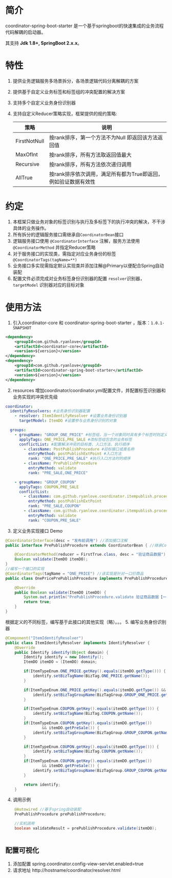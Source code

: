 # 简介

coordinator-spring-boot-starter 是一个基于springboot的快速集成的业务流程代码解耦的启动器。

其支持 **Jdk 1.8+,    SpringBoot  2.x.x**。

# 特性

1. 提供业务逻辑服务多场景拆分，各场景逻辑代码分离解耦的方案

2. 提供基于自定义业务标签和标签组的冲突配置的解决方案

3. 支持多个自定义业务身份识别器

4. 支持自定义Reducer策略实现，框架提供的规约策略:

   | 策略         | 说明                                                         |
   | ------------ | ------------------------------------------------------------ |
   | FirstNotNull | 按rank排序，第一个方法不为Null 即返回该方法返回值            |
   | MaxOfInt     | 按rank排序，所有方法取返回值最大                             |
   | Recursive    | 按rank排序，所有方法依次递归调用                             |
   | AllTrue      | 按rank排序依次调用，满足所有都为True即返回，例如验证数据有效性 |



# 约定

1. 本框架只做业务对象的标签识别与执行及多标签下的执行冲突的解决，不干涉具体的业务操作。
2. 所有拆分的逻辑服务接口需继承自`CoordinatorBean`接口
3. 逻辑服务接口使用 `@CoordinatorInterface` 注解，服务方法使用`@CoordinatorMethod` 并指定Reducer策略
4. 对于服务接口的实现类，需指定对应业务身份的标签 `@CoordinatorTags(tagName=**)`
4. 业务接口多实现需指定默认实现类并添加注解@Primary以便配合Spring自动装配
5. 配置文件必须完成对业务标签身份识别器的配置 `resolver`识别器，`targetModel` 识别器对应的目标对象


# 使用方法

1. 引入coordinator-core 和 coordinator-spring-boot-starter ，版本：`1.0.1-SNAPSHOT`
``` xml
<dependency>
    <groupId>com.github.ryanlove</groupId>
    <artifactId>coordinator-core</artifactId>
    <version>${version}</version>
</dependency>
<dependency>
    <groupId>com.github.ryanlove</groupId>
    <artifactId>coordinator-spring-boot-starter</artifactId>
    <version>${version}</version>
</dependency>
```
2. resources 增加coordinator/coordinator.yml配置文件，并配置标签识别器和业务实现的冲突优先级
``` yml
coordinator:
  identifyResolvers: #业务身份识别器配置
    - resolver: ItemIdentifyResolver #设置业务身份识别器
      targetModel: ItemDO #设置参与业务身份识别的对象

  groups:
    - groupName: "GROUP_ONE_PRICE" #标签组，当一个对象同时具有多个标签时则定义出标签组
      applyTags: ONE_PRICE,PRE_SALE #改标签组包含的业务标签
      conflictList: #配置解决冲突的目标类、入口方法、执行顺序
        - className: PostPublishProcedure #目标接口或类名称
          entryMethod: postPublishExtPoint #入口方法
          rank: "ONE_PRICE,PRE_SALE" #执行入口方法时的顺序
        - className: PrePublishProcedure
          entryMethod: validate
          rank: "PRE_SALE,ONE_PRICE"

    - groupName: "GROUP_COUPON"
      applyTags: COUPON,PRE_SALE
      conflictList:
        - className: com.github.ryanlove.coordinator.itempublish.procedure.PostPublishProcedure
          entryMethod: postPublishExtPoint
          rank: "PRE_SALE,COUPON"
        - className: com.github.ryanlove.coordinator.itempublish.procedure.PrePublishProcedure
          entryMethod: validate
          rank: "COUPON,PRE_SALE"

```

3. 定义业务实现接口 Demo
``` java
@CoordinatorInterface(desc = "发布前调用") //添加接口注解
public interface PrePublishProcedure extends CoordinatorBean { //继承CoordinatorBean

    @CoordinatorMethod(reducer = FirstTrue.class, desc = "验证商品数据") //添加方法注解并指定Reducer策略
    Boolean validate(ItemDO itemDO);
}
//编写一个接口的实现
@CoordinatorTags(tagName = "ONE_PRICE") //该实现是针对一口价商品
public class OnePricePrePublishProcedure implements PrePublishProcedure {

    @Override
    public Boolean validate(ItemDO itemDO) {
        System.out.println("PrePublishProcedure.validate 验证商品数据【一口价】 ");
        return true;
    }
}
```
根据定义的不同标签，编写基于此接口的其他实现（略）。。。
5. 编写业务身份识别器
``` java
@Component("ItemIdentifyResolver")
public class ItemIdentifyResolver implements IdentifyResolver {
    @Override
    public Identify identify(Object domain) {
        Identify identify = new Identify();
        ItemDO itemDO = (ItemDO) domain;

        if(ItemTypeEnum.ONE_PRICE.getKey().equals(itemDO.getType())) {
            identify.setBizTagName(BizTag.ONE_PRICE.getName());
        }

        if(ItemTypeEnum.ONE_PRICE.getKey().equals(itemDO.getType()) && itemDO.getPreSale()) {
            identify.setBizTagGroupName(BizTagGroup.GROUP_ONE_PRICE.getName());
        }

        if(ItemTypeEnum.COUPON.getKey().equals(itemDO.getType())) {
            identify.setBizTagName(BizTag.COUPON.getName());
        }
        if(ItemTypeEnum.COUPON.getKey().equals(itemDO.getType())
                && itemDO.getPreSale()) {
            identify.setBizTagGroupName(BizTagGroup.GROUP_COUPON.getName());
        }

        if(ItemTypeEnum.COUPON.getKey().equals(itemDO.getType())) {
            identify.setBizTagName(BizTag.COUPON.getName());
        }
        if(ItemTypeEnum.COUPON.getKey().equals(itemDO.getType())
                && itemDO.getPreSale()) {
            identify.setBizTagGroupName(BizTagGroup.GROUP_COUPON.getName());
        }

        return identify;
    }
```


4. 调用示例

``` java
 	@Autowired //基于spring自动装配
    PrePublishProcedure prePublishProcedure;

	//实机调用
	boolean validateResult = prePublishProcedure.validate(itemDO);
	
```

##  配置可视化

1. 添加配置
spring.coordinator.config-view-servlet.enabled=true
2. 请求地址
http://hostname/coordinator/resolver.html

